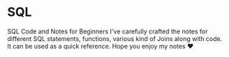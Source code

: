 # SQL
SQL Code and Notes for Beginners
I've carefully crafted the notes for different SQL statements, functions, various kind of Joins along with code. It  can be used as a quick reference. Hope you enjoy my notes :heart: